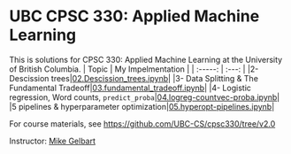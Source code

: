 # UBC CPSC 330: Applied Machine Learning

This is solutions for CPSC 330: Applied Machine Learning at the University of British Columbia.
| Topic  | My Impelmentation    | 
| :-----: | :---: | 
|2- Descission trees|[02.Descission_trees.ipynb](./02.Descission_trees.ipynb)|
|3- Data Splitting & The Fundamental Tradeoff|[03.fundamental_tradeoff.ipynb](./03.fundamental_tradeoff.ipynb)|
|4- Logistic regression, Word counts, `predict_proba`|[04.logreg-countvec-proba.ipynb](./04.logreg-countvec-proba.ipynb)|
|5 pipelines & hyperparameter optimization|[05.hyperopt-pipelines.ipynb](./05.hyperopt-pipelines.ipynb)|

For course materials, see https://github.com/UBC-CS/cpsc330/tree/v2.0

Instructor: [Mike Gelbart](https://www.mikegelbart.com/)
